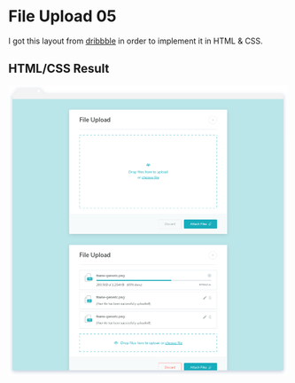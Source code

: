 # File Upload 05


I got this layout from [dribbble](https://dribbble.com/shots/3169814-File-Uploader) in order to implement it in HTML & CSS.

## HTML/CSS Result

![](assets/img/frame-generic.png)
